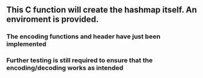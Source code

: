 ## This C function will create the hashmap itself. An enviroment is provided.

### The encoding functions and header have just been implemented

### Further testing is still required to ensure that the encoding/decoding works as intended


